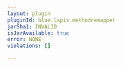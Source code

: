 ```yaml
---
layout: plugin
pluginId: blue.lapis.methodremapper
jarSha1: INVALID
isJarAvailable: true
error: NONE
violations: []

---
```

